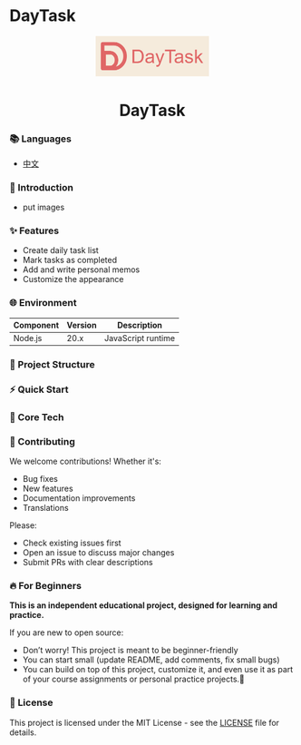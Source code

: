 # DayTask

<div align="center">
  <img src="./pics/logo.png" alt="Logo" width="200">
  <h1 align="center">DayTask</h1>
</div>


### 📚 Languages
- [中文](README_zh.md)


### 🚀 Introduction

- put images

### ✨ Features
-  Create daily task list
-  Mark tasks as completed
-  Add and write personal memos
-  Customize the appearance

### 🌐 Environment

| Component | Version | Description        |
| --------- | ------- | ------------------ |
| Node.js   | 20.x    | JavaScript runtime |


### 📂 Project Structure

### ⚡ Quick Start

### 🎯 Core Tech


### 🤝 Contributing

We welcome contributions! Whether it's:

- Bug fixes
- New features
- Documentation improvements
- Translations

Please:  
- Check existing issues first  
- Open an issue to discuss major changes  
- Submit PRs with clear descriptions  



### 🔥 For Beginners

**This is an independent educational project, designed for learning and practice.**

If you are new to open source:
- Don’t worry! This project is meant to be beginner-friendly 
- You can start small (update README, add comments, fix small bugs) 
- You can build on top of this project, customize it, and even use it as part of your course assignments or personal practice projects.🤪

### 🎉 License
This project is licensed under the MIT License - see the [LICENSE](LICENSE) file for details.